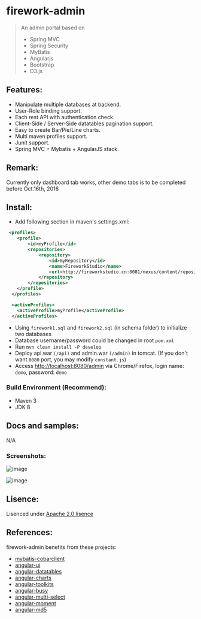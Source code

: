 # firework-admin
>An admin portal based on
>* Spring MVC
>* Spring Security
>* MyBatis
>* Angularjs
>* Bootstrap
>* D3.js

## Features:

* Manipulate multiple databases at backend.
* User-Role binding support.
* Each rest API with authentication check.
* Client-Side / Server-Side datatables pagination support.
* Easy to create Bar/Pie/Line charts.
* Multi maven profiles support.
* Junit support.
* Spring MVC + Mybatis + AngularJS stack.

## Remark:
Currently only dashboard tab works, other demo tabs is to be completed before Oct.16th, 2016

## Install:
  
* Add following section in maven's settings.xml:

```xml
 <profiles>
    <profile>
        <id>myProfile</id>
        <repositories>
            <repository>
                <id>myRepository</id>
                <name>FireworkStudio</name>
                <url>http://fireworkstudio.cn:8081/nexus/content/repositories/thirdparty</url>
            </repository>
        </repositories>
    </profile>
  </profiles>

  <activeProfiles>
    <activeProfile>myProfile</activeProfile>
  </activeProfiles>
```
* Using `firework1.sql` and `firework2.sql` (in schema folder) to initialize two databases
* Database username/password could be changed in root `pom.xml`
* Run `mvn clean install -P develop`
* Deploy api.war `(/api)` and admin.war `(/admin)` in tomcat. (If you don't want `8080` port, you may modify `constant.js`)
* Access [http://localhost:8080/admin](http://localhost:8080/admin) via Chrome/Firefox, login name: `demo`, password: `demo`
 
### Build Environment (Recommend):
* Maven 3
* JDK 8

## Docs and samples:

N/A

### Screenshots:
![image](http://7xknr8.com1.z0.glb.clouddn.com/asset/resource/20161007232234.jpg?imageView2/2/w/800)

![image](http://7xknr8.com1.z0.glb.clouddn.com/asset/resource/20161008002231.jpg?imageView2/2/w/800)

## Lisence:

Lisenced under [Apache 2.0 lisence](http://opensource.org/licenses/Apache-2.0)

## References:

firework-admin benefits from these projects:

* [mybatis-cobarclient](https://github.com/aqqwiyth/mybatis-cobarclient)
* [angular-ui](https://github.com/angular-ui/bootstrap/)
* [angular-datatables](https://github.com/l-lin/angular-datatables)
* [angular-charts](https://github.com/chinmaymk/angular-charts)
* [angular-toolkits](https://github.com/shaunxu/angular-toolkits)
* [angular-busy](https://github.com/cgross/angular-busy)
* [angular-multi-select](https://github.com/alalonde/angular-multi-select)
* [angular-moment](https://github.com/urish/angular-moment)
* [angular-md5](https://github.com/gdi2290/angular-md5)